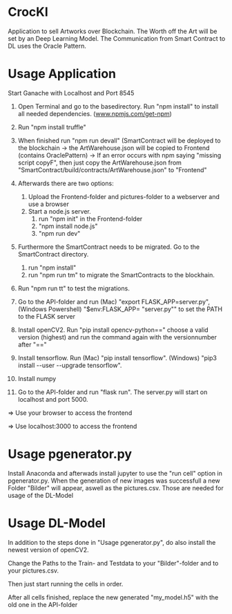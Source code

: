 # CrocKI
Application to sell Artworks over Blockchain. The Worth off the Art will be set by an Deep Learning Model. 
The Communication from Smart Contract to DL uses the Oracle Pattern. 

# Usage Application
Start Ganache with Localhost and Port 8545

1. Open Terminal and go to the basedirectory. Run "npm install" to      install all needed dependencies. (www.npmjs.com/get-npm)

2. Run "npm install truffle"

3. When finished run "npm run devall" (SmartContract will be            deployed to the blockchain -> the ArtWarehouse.json will be          copied to Frontend (contains OraclePattern)
        -> If an error occurs with npm saying "missing script copyF", then just copy the ArtWarehouse.json from 
        "SmartContract/build/contracts/ArtWarehouse.json" to "Frontend"

4.  Afterwards there are two options:
    1. Upload the Frontend-folder and pictures-folder to a webserver and use a browser
    2. Start a node.js server.
        1. run "npm init" in the Frontend-folder
        2. "npm install node.js"
        3. "npm run dev"

5.  Furthermore the SmartContract needs to be migrated. Go to the        SmartContract directory.
    1. run "npm install" 
    2. run "npm run tm" to migrate the SmartContracts to the blockhain.

6.  Run "npm run tt" to test the migrations.

7.  Go to the API-folder and run (Mac) "export FLASK_APP=server.py", 
    (Windows Powershell) "$env:FLASK_APP= "server.py"" to set the PATH to the FLASK server

8.  Install openCV2. Run "pip install opencv-python==" choose a          valid version (highest) and run the command again with the           versionnumber after "=="

9.  Install tensorflow. Run (Mac) "pip install tensorflow". 
    (Windows) "pip3 install --user --upgrade tensorflow".

10. Install numpy

11.  Go to the API-folder and run "flask run". The server.py will         start on localhost and port 5000.

=> Use your browser to access the frontend

=> Use localhost:3000 to access the frontend

# Usage pgenerator.py
Install Anaconda and afterwads install jupyter to use the "run cell" option in pgenerator.py. When the generation of new images was successfull a new Folder "Bilder" will appear, aswell as the pictures.csv. Those are needed for usage of the DL-Model

# Usage DL-Model
In addition to the steps done in "Usage pgenerator.py", do also install the newest version of openCV2.

Change the Paths to the Train- and Testdata to your "Bilder"-folder and to your pictures.csv.

Then just start running the cells in order.

After all cells finished, replace the new generated "my_model.h5" with the old one in the API-folder